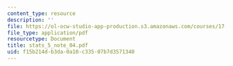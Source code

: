 ```yaml
---
content_type: resource
description: ''
file: https://ol-ocw-studio-app-production.s3.amazonaws.com/courses/17-874-quantitative-research-methods-multivariate-spring-2004/f15b214db3da0a10c33507b7d3571340_stats_5_note_04.pdf
file_type: application/pdf
resourcetype: Document
title: stats_5_note_04.pdf
uid: f15b214d-b3da-0a10-c335-07b7d3571340
---
```

